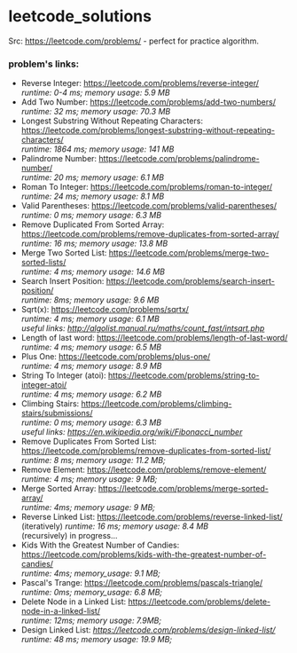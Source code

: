 # leetcode_solutions
Src: https://leetcode.com/problems/ - perfect for practice algorithm.

### problem's links:
* Reverse Integer: https://leetcode.com/problems/reverse-integer/  
_runtime: 0-4 ms; memory usage: 5.9 MB_
* Add Two Number: https://leetcode.com/problems/add-two-numbers/  
_runtime: 32 ms; memory usage: 70.3 MB_  
* Longest Substring Without Repeating Characters: https://leetcode.com/problems/longest-substring-without-repeating-characters/  
_runtime: 1864 ms; memory usage: 141 MB_  
* Palindrome Number: https://leetcode.com/problems/palindrome-number/  
_runtime: 20 ms; memory usage: 6.1 MB_  
* Roman To Integer: https://leetcode.com/problems/roman-to-integer/  
_runtime: 24 ms; memory usage: 8.1 MB_  
* Valid Parentheses: https://leetcode.com/problems/valid-parentheses/  
_runtime: 0 ms; memory usage: 6.3 MB_  
* Remove Duplicated From Sorted Array: https://leetcode.com/problems/remove-duplicates-from-sorted-array/  
_runtime: 16 ms; memory usage: 13.8 MB_  
* Merge Two Sorted List: https://leetcode.com/problems/merge-two-sorted-lists/  
_runtime: 4 ms; memory usage: 14.6 MB_  
* Search Insert Position: https://leetcode.com/problems/search-insert-position/  
_runtime: 8ms; memory usage: 9.6 MB_  
* Sqrt(x): https://leetcode.com/problems/sqrtx/  
_runtime: 4 ms; memory usage: 6.1 MB_  
_useful links: http://algolist.manual.ru/maths/count_fast/intsqrt.php_  
* Length of last word: https://leetcode.com/problems/length-of-last-word/  
_runtime: 4 ms; memory usage: 6.5 MB_  
* Plus One: https://leetcode.com/problems/plus-one/  
_runtime: 4 ms; memory usage: 8.9 MB_  
* String To Integer (atoi): https://leetcode.com/problems/string-to-integer-atoi/   
_runtime: 4 ms; memory usage: 6.2 MB_  
* Climbing Stairs: https://leetcode.com/problems/climbing-stairs/submissions/  
_runtime: 0 ms; memory usage: 6.3 MB_  
_useful links: https://en.wikipedia.org/wiki/Fibonacci_number_   
* Remove Duplicates From Sorted List: https://leetcode.com/problems/remove-duplicates-from-sorted-list/  
_runtime: 8 ms; memory usage: 11.2 MB;_  
* Remove Element: https://leetcode.com/problems/remove-element/  
_runtime: 4 ms; memory usage: 9 MB;_  
* Merge Sorted Array: https://leetcode.com/problems/merge-sorted-array/  
_runtime: 4ms; memory usage: 9 MB;_  
* Reverse Linked List: https://leetcode.com/problems/reverse-linked-list/  
(iteratively) _runtime: 16 ms; memory usage: 8.4 MB_  
(recursively) in progress...
* Kids With the Greatest Number of Candies: https://leetcode.com/problems/kids-with-the-greatest-number-of-candies/  
_runtime: 4ms; memory_usage: 9.1 MB;_  
* Pascal's Trange: https://leetcode.com/problems/pascals-triangle/    
_runtime: 0ms; memory_usage: 6.8 MB;_  
* Delete Node in a Linked List: https://leetcode.com/problems/delete-node-in-a-linked-list/  
_runtime: 12ms; memory usage: 7.9MB;_  
* Design Linked List: _https://leetcode.com/problems/design-linked-list/_  
_runtime: 48 ms; memory usage: 19.9 MB;_  
